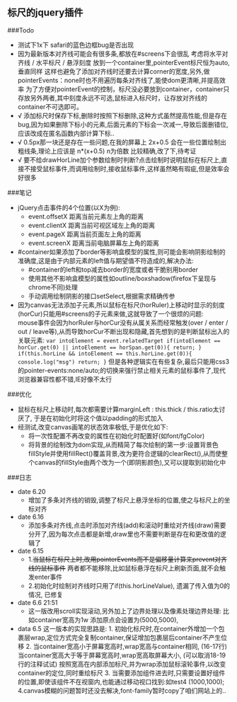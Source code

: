 ## 标尺的jquery插件

###Todo
  * 测试下1x下 safari的蓝色边框bug是否出现
  * 因为最新版本对齐线可能会有很多条,都放在#screens下会很乱
    考虑将水平对齐线 / 水平标尺 / 悬浮刻度 放到一个container里,pointerEvent标尺恒为auto,垂直同样
    这样也避免了添加对齐线时还要去计算corner的宽度,另外,做pointerEvents：none时也不用遍历每条对齐线了,能使dom更清晰,并提高效率
    为了方便对pointerEvent的控制，标尺没必要放到container，container只存放另外两者,其中刻度永远不可选,鼠标进入标尺时，让存放对齐线的container不可选即可。
  * √ 添加标尺时保存下标,删除时按照下标删除,这种方式虽然提高性能,但是存在bug,因为如果删除下标小的元素,后面元素的下标会一次减一,导致后面删错位,应该改成在匿名函数内部计算下标..
  * √ 0.5px那一块还是存在一些问题,在我的屏幕上 2x+0.5 会在一些位置绘制出粗线条,理论上应该是 n*(x+0.5) n为倍数 比较精确,改了下,待考证
  * √ 要不给drawHorLine加个参数绘制时判断?点击绘制时说明鼠标在标尺上,直接不接受鼠标事件,而调用绘制时,接收鼠标事件,这样虽然略有瑕疵,但是效率会好很多

###笔记
  * jQuery点击事件的4个位置(以X为例):
    * event.offsetX  距离当前元素左上角的距离
    * event.clientX  距离当前可视区域左上角的距离
    * event.pageX    距离当前页面左上角的距离
    * event.screenX  距离当前电脑屏幕左上角的距离
  * #container如果添加了border等影响盒模型的属性,则可能会影响阴影绘制的准确度,这是由于内部元素的left值与期望值不符造成的,解决办法:
    * #container的left和top减去border的宽度或者干脆别用border
    * 使用其他不影响盒模型的属性如outline/boxshadow(firefox下呈现与chrome不同)处理
    * 手动调用绘制阴影的接口setSelect,根据需求精确传参
  * 因为canvas无法添加子元素,所以鼠标在标尺(horRuler)上移动时显示的刻度(horCur)只能用#screens的子元素来做,这就导致了一个很烦的问题:<br/>
    mouse事件会因为horRuler与horCur没有从属关系而经常触发(over / enter / out / leave等),从而导致horCur不断出现和隐藏,首先想到的是判断鼠标出入的关联元素:
          ````
          var intoElement = event.relatedTarget
          if(intoElement == horCur.get(0)
             || intoElement == horSpan.get(0)){
            return;
          }
          if(this.horLine && intoElement == this.horLine.get(0)){
            console.log("msg")
            return;
          }
          ````
    但是各种逻辑实在有些复杂,最后只能用css3的pointer-events:none/auto;的切换来强行禁止相关元素的鼠标事件了,现代浏览器兼容性都不错,IE好像不太行

###优化

  * 鼠标在标尺上移动时,每次都需要计算marginLeft : this.thick / this.ratio太讨厌了, 于是在初始化时将这个值以padding的形式加入
  * 经测试,改变canvas画笔的状态效率极低,于是优化如下:
    * 将一次性配置不再改变的属性在初始化时配置好(如font/fgColor)
    * 将背景的绘制改为dom实现,从而精简了每次绘制的第一步:设置背景色fillStyle并使用fillRect()覆盖背景,改为更符合逻辑的clearRect(),从而使整个canvas的fillStyle由两个改为一个(即阴影颜色),又可以提取到初始化中


###日志
  * date 6.20
    * 增加了多条对齐线的销毁,调整了标尺上悬浮坐标的位置,使之与标尺上的坐标对齐
  * date 6.16
    * 添加多条对齐线,点击时添加对齐线(add)和滚动时重绘对齐线(draw)需要分开了,因为每次点击都是新增,draw里也不需要判断是存在和更改值的逻辑了
  * date 6.15
    * 1.~~当鼠标在标尺上时,改用pointerEvents而不是偏移量计算来prevent对齐线的鼠标事件~~
      两者都不能移除,比如鼠标悬浮在标尺上刷新页面,就不会触发enter事件
    * 2.初始化时绘制对齐线时只用了if(this.horLineValue), 遗漏了传入值为0的情况, 已修复
  * date 6.6 21:51
    * 这一版改用scroll实现滚动,另外加上了边界处理以及像素处理边界处理: 比如container宽高为1w 添加原点会设置为(5000,5000),
  * data 6.5 这一版本的实现思路是: 
        1. 初始化标尺时,在container外增加一个包裹层wrap,定位方式完全复制container,保证增加包裹层后container不产生位移
        2. 当container宽高小于屏幕宽高时,wrap宽高与container相同, (16-17行)
           当container宽高大于等于屏幕宽高时,wrap宽高取屏幕大小, (可以取消18-19行的注释试试)
           按照宽高在内部添加标尺,并为wrap添加鼠标滚轮事件,以改变container的定位,同时重绘标尺
        3. 当需要添加组件进去时,只需要设置好组件的位置,即使该组件不在视窗内,也能通过移动视口找到:如test4 (1000,1000);
        4.canvas模糊的问题暂时还没去解决,font-family暂时copy了咱们网站上的..
